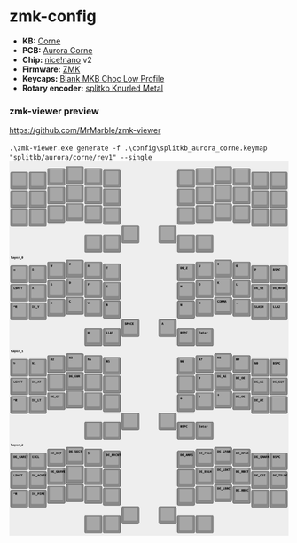 # zmk-config

- **KB:** [Corne](https://github.com/foostan/crkbd)
- **PCB:** [Aurora Corne](https://splitkb.com/products/aurora-corne)
- **Chip:** [nice!nano](https://nicekeyboards.com/nice-nano/) v2
- **Firmware:** [ZMK](https://zmkfirmware.dev)
- **Keycaps:** [Blank MKB Choc Low Profile](https://splitkb.com/products/blank-mbk-choc-low-profile-keycaps)
- **Rotary encoder:** [splitkb Knurled Metal](https://splitkb.com/products/knurled-metal-encoder-knob)

### zmk-viewer preview

https://github.com/MrMarble/zmk-viewer

`.\zmk-viewer.exe generate -f .\config\splitkb_aurora_corne.keymap "splitkb/aurora/corne/rev1" --single`
![preview](assets/splitkb_aurora_corne_rev1.png)
